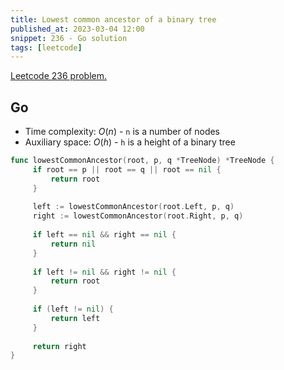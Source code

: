 ```yaml
---
title: Lowest common ancestor of a binary tree
published_at: 2023-03-04 12:00
snippet: 236 - Go solution
tags: [leetcode]
---
```


[Leetcode 236 problem.](https://leetcode.com/problems/lowest-common-ancestor-of-a-binary-tree/)

## Go

- Time complexity: $O(n)$ - `n` is a number of nodes
- Auxiliary space: $O(h)$ - `h` is a height of a binary tree

```go
func lowestCommonAncestor(root, p, q *TreeNode) *TreeNode {
     if root == p || root == q || root == nil {
         return root
     }
     
     left := lowestCommonAncestor(root.Left, p, q)
     right := lowestCommonAncestor(root.Right, p, q)
     
     if left == nil && right == nil {
         return nil
     }
     
     if left != nil && right != nil {
         return root
     }
     
     if (left != nil) {
         return left
     }
     
     return right
}

```